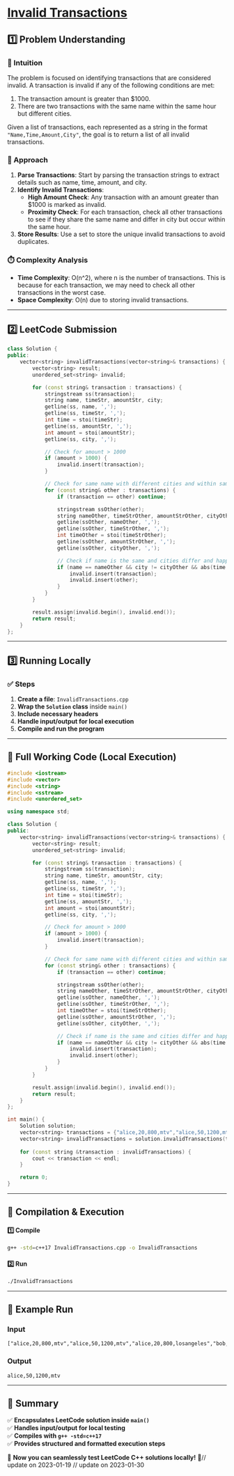 # **[Invalid Transactions](https://leetcode.com/problems/invalid-transactions/description/)**  

## **1️⃣ Problem Understanding**  
### **📌 Intuition**  
The problem is focused on identifying transactions that are considered invalid. A transaction is invalid if any of the following conditions are met:  
1. The transaction amount is greater than $1000.
2. There are two transactions with the same name within the same hour but different cities. 

Given a list of transactions, each represented as a string in the format `"Name,Time,Amount,City"`, the goal is to return a list of all invalid transactions. 

### **🚀 Approach**  
1. **Parse Transactions**: Start by parsing the transaction strings to extract details such as name, time, amount, and city.
2. **Identify Invalid Transactions**:
   - **High Amount Check**: Any transaction with an amount greater than $1000 is marked as invalid.
   - **Proximity Check**: For each transaction, check all other transactions to see if they share the same name and differ in city but occur within the same hour.
3. **Store Results**: Use a set to store the unique invalid transactions to avoid duplicates.

### **⏱️ Complexity Analysis**  
- **Time Complexity**: O(n^2), where n is the number of transactions. This is because for each transaction, we may need to check all other transactions in the worst case.
- **Space Complexity**: O(n) due to storing invalid transactions.

---  

## **2️⃣ LeetCode Submission**  
```cpp
class Solution {
public:
    vector<string> invalidTransactions(vector<string>& transactions) {
        vector<string> result;
        unordered_set<string> invalid;

        for (const string& transaction : transactions) {
            stringstream ss(transaction);
            string name, timeStr, amountStr, city;
            getline(ss, name, ',');
            getline(ss, timeStr, ',');
            int time = stoi(timeStr);
            getline(ss, amountStr, ',');
            int amount = stoi(amountStr);
            getline(ss, city, ',');

            // Check for amount > 1000
            if (amount > 1000) {
                invalid.insert(transaction);
            }

            // Check for same name with different cities and within same hour
            for (const string& other : transactions) {
                if (transaction == other) continue;

                stringstream ssOther(other);
                string nameOther, timeStrOther, amountStrOther, cityOther;
                getline(ssOther, nameOther, ',');
                getline(ssOther, timeStrOther, ',');
                int timeOther = stoi(timeStrOther);
                getline(ssOther, amountStrOther, ',');
                getline(ssOther, cityOther, ',');

                // Check if name is the same and cities differ and happened in the same hour
                if (name == nameOther && city != cityOther && abs(time - timeOther) < 60) {
                    invalid.insert(transaction);
                    invalid.insert(other);
                }
            }
        }

        result.assign(invalid.begin(), invalid.end());
        return result;
    }
};  
```  

---  

## **3️⃣ Running Locally**  
### **✅ Steps**  
1. **Create a file**: `InvalidTransactions.cpp`  
2. **Wrap the `Solution` class** inside `main()`  
3. **Include necessary headers**  
4. **Handle input/output for local execution**  
5. **Compile and run the program**  

---  

## **📝 Full Working Code (Local Execution)**  
```cpp
#include <iostream>
#include <vector>
#include <string>
#include <sstream>
#include <unordered_set>

using namespace std;

class Solution {
public:
    vector<string> invalidTransactions(vector<string>& transactions) {
        vector<string> result;
        unordered_set<string> invalid;

        for (const string& transaction : transactions) {
            stringstream ss(transaction);
            string name, timeStr, amountStr, city;
            getline(ss, name, ',');
            getline(ss, timeStr, ',');
            int time = stoi(timeStr);
            getline(ss, amountStr, ',');
            int amount = stoi(amountStr);
            getline(ss, city, ',');

            // Check for amount > 1000
            if (amount > 1000) {
                invalid.insert(transaction);
            }

            // Check for same name with different cities and within same hour
            for (const string& other : transactions) {
                if (transaction == other) continue;

                stringstream ssOther(other);
                string nameOther, timeStrOther, amountStrOther, cityOther;
                getline(ssOther, nameOther, ',');
                getline(ssOther, timeStrOther, ',');
                int timeOther = stoi(timeStrOther);
                getline(ssOther, amountStrOther, ',');
                getline(ssOther, cityOther, ',');

                // Check if name is the same and cities differ and happened in the same hour
                if (name == nameOther && city != cityOther && abs(time - timeOther) < 60) {
                    invalid.insert(transaction);
                    invalid.insert(other);
                }
            }
        }

        result.assign(invalid.begin(), invalid.end());
        return result;
    }
};

int main() {
    Solution solution;
    vector<string> transactions = {"alice,20,800,mtv","alice,50,1200,mtv","alice,20,800,losangeles","bob,20,200,mtv"};
    vector<string> invalidTransactions = solution.invalidTransactions(transactions);
    
    for (const string &transaction : invalidTransactions) {
        cout << transaction << endl;
    }

    return 0;
}
```  

---  

## **🔧 Compilation & Execution**  
#### **1️⃣ Compile**  
```bash
g++ -std=c++17 InvalidTransactions.cpp -o InvalidTransactions
```  

#### **2️⃣ Run**  
```bash
./InvalidTransactions
```  

---  

## **🎯 Example Run**  
### **Input**  
```
["alice,20,800,mtv","alice,50,1200,mtv","alice,20,800,losangeles","bob,20,200,mtv"]
```  
### **Output**  
```
alice,50,1200,mtv
```  

---  

## **📌 Summary**  
✅ **Encapsulates LeetCode solution inside `main()`**  
✅ **Handles input/output for local testing**  
✅ **Compiles with `g++ -std=c++17`**  
✅ **Provides structured and formatted execution steps**  

🚀 **Now you can seamlessly test LeetCode C++ solutions locally!** 🚀// update on 2023-01-19
// update on 2023-01-30
